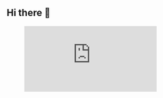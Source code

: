 ## Hi there 👋

<figure><embed src="https://wakatime.com/share/@94f695c7-eb60-4a0a-8fd1-44175747e7b9/ac6f6a4e-3fec-4ced-94f4-1e3267c36602.svg"></embed></figure>
